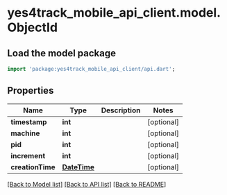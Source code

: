 # yes4track_mobile_api_client.model.ObjectId

## Load the model package
```dart
import 'package:yes4track_mobile_api_client/api.dart';
```

## Properties
Name | Type | Description | Notes
------------ | ------------- | ------------- | -------------
**timestamp** | **int** |  | [optional] 
**machine** | **int** |  | [optional] 
**pid** | **int** |  | [optional] 
**increment** | **int** |  | [optional] 
**creationTime** | [**DateTime**](DateTime.md) |  | [optional] 

[[Back to Model list]](../README.md#documentation-for-models) [[Back to API list]](../README.md#documentation-for-api-endpoints) [[Back to README]](../README.md)


